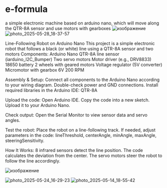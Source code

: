 # e-formula
a simple electronic machine based on arduino nano, which will move along the QTR-8A sensor and use motors with gearboxes
![изображение](https://github.com/user-attachments/assets/1971b3dd-a46e-4293-9eb4-aef188fa7ecc)
![photo_2025-05-28_18-37-57](https://github.com/user-attachments/assets/9f530898-c2f1-41e3-84dd-847ea5008c6a)

Line-Following Robot on Arduino Nano
This project is a simple electronic robot that follows a black (or white) line using a QTR-8A sensor and two  motors
 Components:
 Arduino Nano
 QTR-8A line sensor (iarduino_I2C_Bumper)
 Two servo motors
 Motor driver (e.g., DRV8833)
 18650 battery
 2 wheels with geared motors
 Voltage regulator (5V converter)
 Micromotor with gearbox 6V 200 RPM
 
  Assembly & Setup:
 Connect all components to the Arduino Nano according to your wiring diagram. Double-check power and GND connections.
 Install required libraries in the Arduino IDE:
 QTR-8A
 
 Upload the code:
 Open Arduino IDE.
 Copy the code into a new sketch.
 Upload it to your Arduino Nano.
 
 Check output:
 Open the Serial Monitor to view sensor data and servo angles.

 Test the robot:
 Place the robot on a line-following track.
 If needed, adjust parameters in the code: lineThreshold, centerAngle, minAngle, maxAngle, steeringSensitivity.

How It Works:
8 infrared sensors detect the line position.
The code calculates the deviation from the center.
The servo motors steer the robot to follow the line accordingly.

![изображение](https://github.com/user-attachments/assets/7864fe7e-44b6-4fbc-b630-34cfaa1553d8)








































![photo_2025-05-24_16-29-23](https://github.com/user-attachments/assets/90442d29-e759-4aa3-afb2-36a5e168d706) 
![photo_2025-05-14_18-55-42](https://github.com/user-attachments/assets/7fad7c2a-d17f-4973-a6a1-c2c23c02af96)
